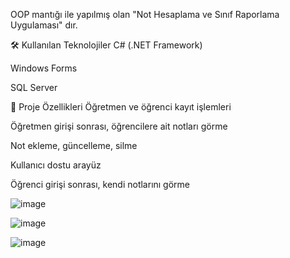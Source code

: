 OOP mantığı ile yapılmış olan "Not Hesaplama ve Sınıf Raporlama Uygulaması" dır.

🛠️ Kullanılan Teknolojiler
C# (.NET Framework)

Windows Forms

SQL Server 



📁 Proje Özellikleri
Öğretmen ve öğrenci kayıt işlemleri

Öğretmen girişi sonrası, öğrencilere ait notları görme

Not ekleme, güncelleme, silme

Kullanıcı dostu arayüz

Öğrenci girişi sonrası, kendi notlarını görme



![image](https://github.com/user-attachments/assets/df761fcd-755e-4e8b-a54a-b0d587be5c23)

![image](https://github.com/user-attachments/assets/db79a1fc-8245-45fb-9ddf-110040efe874)

![image](https://github.com/user-attachments/assets/840d5b5c-b575-4e23-b587-ee6618cb7e69)


